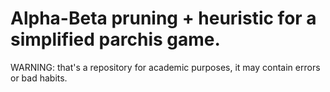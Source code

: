 # Alpha-Beta pruning + heuristic for a simplified parchis game.



WARNING: that's a repository for academic purposes, it may contain errors or bad habits.
